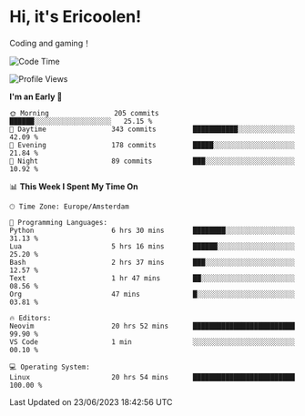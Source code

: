 # Hi, it's Ericoolen!
Coding and gaming！

<!--START_SECTION:waka-->
![Code Time](http://img.shields.io/badge/Code%20Time-874%20hrs%2016%20mins-blue)

![Profile Views](http://img.shields.io/badge/Profile%20Views-1-blue)

**I'm an Early 🐤** 

```text
🌞 Morning                205 commits         ██████░░░░░░░░░░░░░░░░░░░   25.15 % 
🌆 Daytime                343 commits         ███████████░░░░░░░░░░░░░░   42.09 % 
🌃 Evening                178 commits         █████░░░░░░░░░░░░░░░░░░░░   21.84 % 
🌙 Night                  89 commits          ███░░░░░░░░░░░░░░░░░░░░░░   10.92 % 
```


📊 **This Week I Spent My Time On** 

```text
🕑︎ Time Zone: Europe/Amsterdam

💬 Programming Languages: 
Python                   6 hrs 30 mins       ████████░░░░░░░░░░░░░░░░░   31.13 % 
Lua                      5 hrs 16 mins       ██████░░░░░░░░░░░░░░░░░░░   25.20 % 
Bash                     2 hrs 37 mins       ███░░░░░░░░░░░░░░░░░░░░░░   12.57 % 
Text                     1 hr 47 mins        ██░░░░░░░░░░░░░░░░░░░░░░░   08.56 % 
Org                      47 mins             █░░░░░░░░░░░░░░░░░░░░░░░░   03.81 % 

🔥 Editors: 
Neovim                   20 hrs 52 mins      █████████████████████████   99.90 % 
VS Code                  1 min               ░░░░░░░░░░░░░░░░░░░░░░░░░   00.10 % 

💻 Operating System: 
Linux                    20 hrs 54 mins      █████████████████████████   100.00 % 
```


 Last Updated on 23/06/2023 18:42:56 UTC
<!--END_SECTION:waka-->

